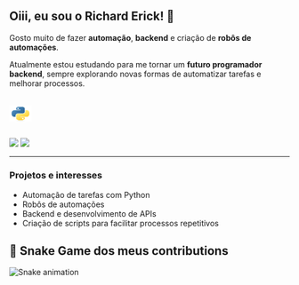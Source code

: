 ## Oiii, eu sou o Richard Erick! 👋

Gosto muito de fazer **automação**, **backend** e criação de **robôs de automações**.  

Atualmente estou estudando para me tornar um **futuro programador backend**, sempre explorando novas formas de automatizar tarefas e melhorar processos.

<div style="display: inline_block"><br>
  <img align="center" alt="Richard-Python" height="30" width="40" src="https://raw.githubusercontent.com/devicons/devicon/master/icons/python/python-original.svg">
</div>

##

<div> 
  <a href="https://www.linkedin.com/feed/" target="_blank"><img src="https://img.shields.io/badge/-LinkedIn-%230077B5?style=for-the-badge&logo=linkedin&logoColor=white" target="_blank"></a>
  <a href = "mailto:richarderickfs@gmail.com"><img src="https://img.shields.io/badge/-Gmail-%23333?style=for-the-badge&logo=gmail&logoColor=white" target="_blank"></a>
</div>

---

### Projetos e interesses

- Automação de tarefas com Python  
- Robôs de automações  
- Backend e desenvolvimento de APIs  
- Criação de scripts para facilitar processos repetitivos

## 🐍 Snake Game dos meus contributions

![Snake animation](https://github.com/polarogamer/polarogamer/blob/output/github-contribution-grid-snake.svg)


